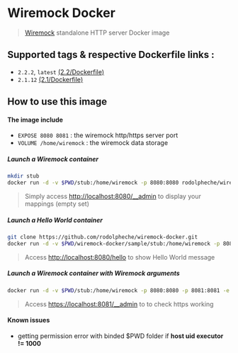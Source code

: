 # Wiremock Docker

> [Wiremock](http://wiremock.org) standalone HTTP server Docker image

## Supported tags & respective Dockerfile links :

- `2.2.2`, `latest` [(2.2/Dockerfile)](https://github.com/rodolpheche/wiremock-docker/blob/2.2.2/Dockerfile)
- `2.1.12` [(2.1/Dockerfile)](https://github.com/rodolpheche/wiremock-docker/blob/2.1.12/Dockerfile)

## How to use this image

#### The image include 

- `EXPOSE 8080 8081` : the wiremock http/https server port
- `VOLUME /home/wiremock` : the wiremock data storage

##### Launch a Wiremock container

```sh
mkdir stub
docker run -d -v $PWD/stub:/home/wiremock -p 8080:8080 rodolpheche/wiremock
```

> Simply access [http://localhost:8080/__admin](http://localhost:8080/__admin) to display your mappings (empty set)

##### Launch a Hello World container

```sh
git clone https://github.com/rodolpheche/wiremock-docker.git
docker run -d -v $PWD/wiremock-docker/sample/stub:/home/wiremock -p 8080:8080 rodolpheche/wiremock
```

> Access [http://localhost:8080/hello](http://localhost:8080/hello) to show Hello World message

##### Launch a Wiremock container with Wiremock arguments

```sh
docker run -d -v $PWD/stub:/home/wiremock -p 8080:8080 -p 8081:8081 -e WIREMOCK_ARGS="--verbose --https-port 8081" rodolpheche/wiremock
```

> Access [https://localhost:8081/__admin](https://localhost:8081/__admin) to to check https working

#### Known issues

- getting permission error with binded $PWD folder if **host uid executor != 1000**
